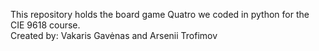 This repository holds the board game Quatro we coded in python for the CIE 9618 course.<br />
Created by: Vakaris Gavėnas and Arsenii Trofimov<br />
